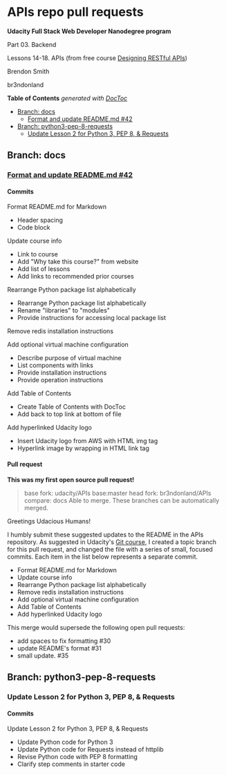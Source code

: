 # APIs repo pull requests

**Udacity Full Stack Web Developer Nanodegree program**

Part 03. Backend

Lessons 14-18. APIs (from free course [Designing RESTful APIs](https://www.udacity.com/course/designing-restful-apis--ud388))

Brendon Smith

br3ndonland

<!-- START doctoc generated TOC please keep comment here to allow auto update -->
<!-- DON'T EDIT THIS SECTION, INSTEAD RE-RUN doctoc TO UPDATE -->
**Table of Contents**  *generated with [DocToc](https://github.com/thlorenz/doctoc)*

- [Branch: docs](#branch-docs)
  - [Format and update README.md #42](#format-and-update-readmemd-42)
- [Branch: python3-pep-8-requests](#branch-python3-pep-8-requests)
  - [Update Lesson 2 for Python 3, PEP 8, & Requests](#update-lesson-2-for-python-3-pep-8--requests)

<!-- END doctoc generated TOC please keep comment here to allow auto update -->


## Branch: docs

### [Format and update README.md #42](https://github.com/udacity/APIs/pull/42)

#### Commits

Format README.md for Markdown

* Header spacing
* Code block


Update course info

* Link to course
* Add "Why take this course?" from website
* Add list of lessons
* Add links to recommended prior courses


Rearrange Python package list alphabetically

* Rearrange Python package list alphabetically
* Rename "libraries" to "modules"
* Provide instructions for accessing local package list


Remove redis installation instructions


Add optional virtual machine configuration

* Describe purpose of virtual machine
* List components with links
* Provide installation instructions
* Provide operation instructions


Add Table of Contents

* Create Table of Contents with DocToc
* Add back to top link at bottom of file


Add hyperlinked Udacity logo

* Insert Udacity logo from AWS with HTML img tag
* Hyperlink image by wrapping in HTML link tag


#### Pull request

**This was my first open source pull request!**

> base fork: udacity/APIs base:master head fork: br3ndonland/APIs compare: docs
> Able to merge. These branches can be automatically merged. 

Greetings Udacious Humans!

I humbly submit these suggested updates to the README in the APIs repository. As suggested in Udacity's [Git course](https://www.udacity.com/course/version-control-with-git--ud123), I created a topic branch for this pull request, and changed the file with a series of small, focused commits. Each item in the list below represents a separate commit.

* Format README.md for Markdown
* Update course info
* Rearrange Python package list alphabetically
* Remove redis installation instructions
* Add optional virtual machine configuration
* Add Table of Contents
* Add hyperlinked Udacity logo

This merge would supersede the following open pull requests:

* add spaces to fix formatting #30
* update README's format #31
* small update. #35


## Branch: python3-pep-8-requests

### Update Lesson 2 for Python 3, PEP 8, & Requests

#### Commits

Update Lesson 2 for Python 3, PEP 8, & Requests

* Update Python code for Python 3
* Update Python code for Requests instead of httplib
* Revise Python code with PEP 8 formatting
* Clarify step comments in starter code